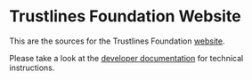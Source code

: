 # Trustlines Foundation Website

This are the sources for the Trustlines Foundation
[website](https://trustlines.foundation).

Please take a look at the [developer documentation](README-dev.md) for technical
instructions.
